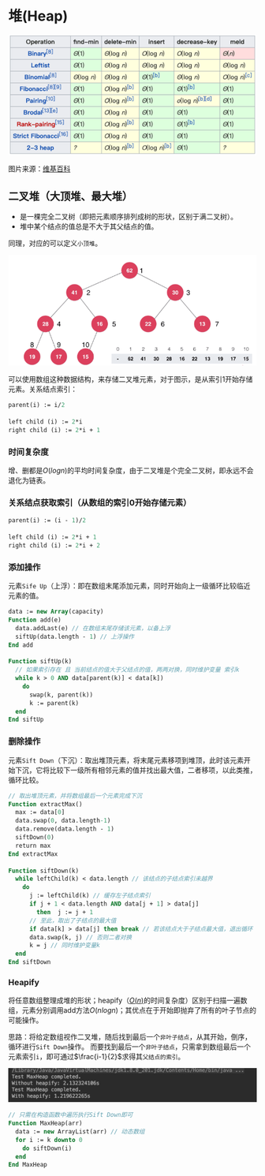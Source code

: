 # 堆(Heap)

![常用堆时间复杂度](../../.imgs/heap_O.png)

图片来源：[维基百科](https://en.wikipedia.org/wiki/Heap_(data_structure))

## 二叉堆（大顶堆、最大堆）

- 是一棵完全二叉树（即把元素顺序排列成树的形状，区别于满二叉树）。
- 堆中某个结点的值总是不大于其父结点的值。

同理，对应的可以定义`小顶堆`。

![大顶堆](../../.imgs/max-heap.png)

可以使用数组这种数据结构，来存储二叉堆元素，对于图示，是从索引1开始存储元素。关系结点索引：

```pascal
parent(i) := i/2

left child (i) := 2*i
right child (i) := 2*i + 1
```

### 时间复杂度

增、删都是$O(logn)$的平均时间复杂度，由于二叉堆是个完全二叉树，即永远不会退化为链表。

### 关系结点获取索引（从数组的索引0开始存储元素）

```pascal
parent(i) := (i - 1)/2

left child (i) := 2*i + 1
right child (i) := 2*i + 2
```

### 添加操作

元素`Sife Up`（上浮）：即在数组末尾添加元素，同时开始向上一级循环比较临近元素的值。

```pascal
data := new Array(capacity)
Function add(e)
  data.addLast(e) // 在数组末尾存储该元素，以备上浮
  siftUp(data.length - 1) // 上浮操作
End add

Function siftUp(k)
  // 如果索引存在 且 当前结点的值大于父结点的值，两两对换，同时维护变量 索引k
  while k > 0 AND data[parent(k)] < data[k])
    do
      swap(k, parent(k))
      k := parent(k)
  end
End siftUp
```

### 删除操作

元素`Sift Down`（下沉）：取出堆顶元素，将末尾元素移项到堆顶，此时该元素开始下沉，它将比较下一级所有相邻元素的值并找出最大值，二者移项，以此类推，循环比较。

```pascal
// 取出堆顶元素，并将数组最后一个元素完成下沉
Function extractMax()
  max := data[0]
  data.swap(0, data.length-1)
  data.remove(data.length - 1)
  siftDown(0)
  return max
End extractMax

Function siftDown(k)
  while leftChild(k) < data.length // 该结点的子结点索引未越界
    do
      j := leftChild(k) // 缓存左子结点索引
      if j + 1 < data.length AND data[j + 1] > data[j]
        then  j := j + 1
      // 至此，取出了子结点的最大值
      if data[k] > data[j] then break // 若该结点大于子结点最大值，退出循环
      data.swap(k, j) // 否则二者对换
      k = j // 同时维护变量k
  end
End siftDown
```

### Heapify

将任意数组整理成堆的形状；heapify（[$O(n)$](https://www.cnblogs.com/wongyi/p/7685061.html)的时间复杂度）区别于扫描一遍数组，元素分别调用add方法$O(nlogn)$；其优点在于开始即抛弃了所有的叶子节点的可能操作。

思路：将给定数组视作二叉堆，随后找到最后一个`非叶子结点`，从其开始，倒序，循环进行`Sift Down`操作。
而要找到最后一个`非叶子结点`，只需拿到数组最后一个元素索引`i`，即可通过$\frac{i-1}{2}$求得其`父结点的索引`。

![O(n) vs O(nlogn)，是否使用Heapify对比](../../.imgs/heap-heapify.png)

```pascal
// 只需在构造函数中遍历执行Sift Down即可
Function MaxHeap(arr)
  data := new ArrayList(arr) // 动态数组
  for i := k downto 0
    do siftDown(i)
  end
End MaxHeap
```
